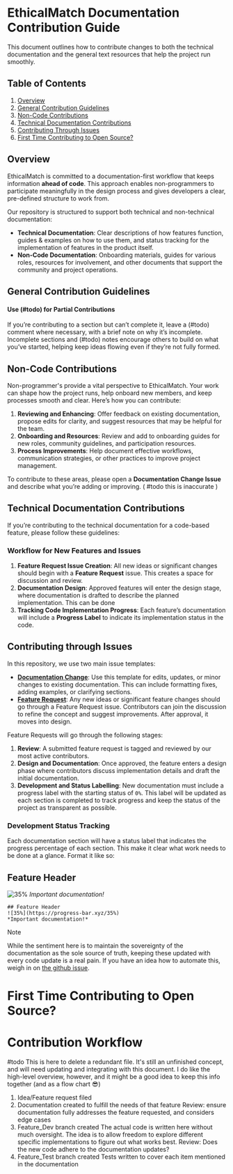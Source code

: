 # EthicalMatch Documentation Contribution Guide
This document outlines how to contribute changes to both the technical documentation and the general text resources that help the project run smoothly.
## Table of Contents
1. [Overview](#overview)
1. [General Contribution Guidelines](#general-contribution-guidelines)
1. [Non-Code Contributions](#non-code-contributions)
1. [Technical Documentation Contributions](#technical-documentation-contributions)
1. [Contributing Through Issues](#contributing-through-issues)
1. [First Time Contributing to Open Source?](#first-time-contributing-to-open-source)
## Overview
EthicalMatch is committed to a documentation-first workflow that keeps information **ahead of code**. This approach enables non-programmers to participate meaningfully in the design process and gives developers a clear, pre-defined structure to work from.

Our repository is structured to support both technical and non-technical documentation:
- **Technical Documentation**: Clear descriptions of how features function, guides & examples on how to use them, and status tracking for the implementation of features in the product itself.
- **Non-Code Documentation**: Onboarding materials, guides for various roles, resources for involvement, and other documents that support the community and project operations.

## General Contribution Guidelines
#### Use (#todo) for Partial Contributions
If you’re contributing to a section but can’t complete it, leave a (#todo) comment where necessary, with a brief note on why it’s incomplete.
Incomplete sections and (#todo) notes encourage others to build on what you’ve started, helping keep ideas flowing even if they’re not fully formed.

## Non-Code Contributions
Non-programmer's provide a vital perspective to EthicalMatch. Your work can shape how the project runs, help onboard new members, and keep processes smooth and clear. Here’s how you can contribute:

1. **Reviewing and Enhancing**: Offer feedback on existing documentation, propose edits for clarity, and suggest resources that may be helpful for the team.
1. **Onboarding and Resources**: Review and add to onboarding guides for new roles, community guidelines, and participation resources.
1. **Process Improvements**: Help document effective workflows, communication strategies, or other practices to improve project management.

To contribute to these areas, please open a **Documentation Change Issue** and describe what you’re adding or improving. ( #todo this is inaccurate )

## Technical Documentation Contributions
If you’re contributing to the technical documentation for a code-based feature, please follow these guidelines:
### Workflow for New Features and Issues

1. **Feature Request Issue Creation**: All new ideas or significant changes should begin with a **Feature Request** issue. This creates a space for discussion and review.
1. **Documentation Design**: Approved features will enter the design stage, where documentation is drafted to describe the planned implementation. This can be done 
1. **Tracking Code Implementation Progress**: Each feature’s documentation will include a **Progress Label** to indicate its implementation status in the code.

## Contributing through Issues
In this repository, we use two main issue templates:
- **[Documentation Change](https://github.com/EthanGunter/EthicalMatch-docs/issues/new?assignees=&labels=enhancement&projects=&template=documentation-change.md&title=)**: Use this template for edits, updates, or minor changes to existing documentation. This can include formatting fixes, adding examples, or clarifying sections.
- **[Feature Request](https://github.com/EthanGunter/EthicalMatch-docs/issues/new?assignees=&labels=feature&projects=&template=feature_request.md&title=)**: Any new ideas or significant feature changes should go through a Feature Request issue. Contributors can join the discussion to refine the concept and suggest improvements. After approval, it moves into design.

 Feature Requests will go through the following stages:
1. **Review**: A submitted feature request is tagged and reviewed by our most active contributors.
1. **Design and Documentation**: Once approved, the feature enters a design phase where contributors discuss implementation details and draft the initial documentation.
1. **Development and Status Labelling**: New documentation must include a progress label with the starting status of `0%`. This label will be updated as each section is completed to track progress and keep the status of the project as transparent as possible.

### Development Status Tracking
Each documentation section will have a status label that indicates the progress percentage of each section. This make it clear what work needs to be done at a glance. Format it like so:
## Feature Header
![35%](https://progress-bar.xyz/35)
*Important documentation!*
```
## Feature Header
![35%](https://progress-bar.xyz/35%)
*Important documentation!*
```

> [!Note]
> While the sentiment here is to maintain the sovereignty of the documentation as the sole source of truth, keeping these updated with every code update is a real pain. If you have an idea how to automate this, weigh in on [the github issue](https://github.com/EthanGunter/EthicalMatch-docs/issues/2).

# First Time Contributing to Open Source?
# Contribution Workflow
#todo This is here to delete a redundant file. It's still an unfinished concept, and will need updating and integrating with this document. I do like the high-level overview, however, and it might be a good idea to keep this info together (and as a flow chart 😎)
1. Idea/Feature request filed
1. Documentation created to fulfill the needs of that feature
	Review: ensure documentation fully addresses the feature requested, and considers edge cases
1. Feature_Dev branch created
	The actual code is written here without much oversight. The idea is to allow freedom to explore different specific implementations to figure out what works best.
	Review: Does the new code adhere to the documentation updates?
1. Feature_Test branch created
	Tests written to cover each item mentioned in the documentation